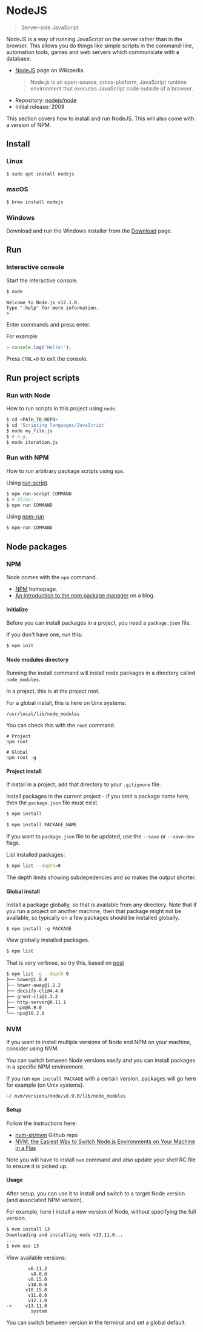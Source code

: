 # NodeJS
> Server-side JavaScript

NodeJS is a way of running JavaScript on the server rather than in the browser. This allows you do things like simple scripts in the command-line, automation tools, games and web servers which communicate with a database.

- [NodeJS](https://en.wikipedia.org/wiki/Node.js) page on Wikipedia.
    > Node.js is an open-source, cross-platform, JavaScript runtime environment that executes JavaScript code outside of a browser.
- Repository: [nodejs/node](github.com/nodejs/node)
- Initial release: 2009

This section covers how to install and run NodeJS. This will also come with a version of NPM.

## Install

### Linux

```sh
$ sudo apt install nodejs
```

### macOS

```sh
$ brew install nodejs
```

### Windows

Download and run the Windows installer from the [Download](https://nodejs.org/en/download/) page.

## Run

### Interactive console

Start the interactive console.

```sh
$ node
```
```
Welcome to Node.js v12.1.0.
Type ".help" for more information.
>
```

Enter commands and press enter.

For example:

```javascript
> console.log('Hello!');
```

Press `CTRL`+`D` to exit the console.


## Run project scripts

### Run with Node

How to run scripts in this project using `node`.

```sh
$ cd <PATH_TO_REPO>
$ cd 'Scripting languages/JavaScript'
$ node my_file.js
$ # e.g.
$ node iteration.js
```

### Run with NPM

How to run arbitrary package scripts using `npm`.

Using [run-script](https://docs.npmjs.com/cli/run-script).

```sh
$ npm run-script COMMAND
$ # Alias:
$ npm run COMMAND
```

Using [npm-run](https://www.npmjs.com/package/npm-run)

```sh
$ npm-run COMMAND
```

## Node packages

### NPM

Node comes with the `npm` command.

- [NPM](https://npmjs.com/) homepage.
- [An introduction to the npm package manager](https://flaviocopes.com/npm/) on a blog.

#### Initialize

Before you can install packages in a project, you need a `package.json` file.

If you don't have one, run this:

```sh
$ npm init
```

#### Node modules directory

Running the install command will install node packages in a directory called `node_modules`.

In a project, this is at the project root.

For a global install, this is here on Unix systems:

```
/usr/local/lib/node_modules
```

You can check this with the `root` command.

```
# Project
npm root

# Global
npm root -g
```

#### Project install

If install in a project, add that directory to your `.gitignore` file.

Install packages in the current project - if you omit a package name here, then the `package.json` file must exist.

```sh
$ npm install
```

```sh
$ npm install PACKAGE_NAME
```

If you want to `package.json` file to be updated, use the `--save` or `--save-dev` flags.

List installed packages:

```sh
$ npm list --depth=0
```

The depth limits showing subdepedencies and so makes the output shorter.


#### Global install

Install a package globally, so that is available from any directory. Note that if you run a project on another machine, then that package might not be available, so typically on a few packages should be installed globally.

```sdh
$ npm install -g PACKAGE
```

View globally installed packages.

```sh
$ npm list
```

That is very verbose, so try this, based on [post](https://medium.com/@alberto.schiabel/npm-tricks-part-1-get-list-of-globally-installed-packages-39a240347ef0)

```sh
$ npm list -g --depth 0
├── bower@1.8.8
├── bower-away@1.1.2
├── docsify-cli@4.4.0
├── grunt-cli@1.3.2
├── http-server@0.11.1
├── npm@6.9.0
└── npx@10.2.0
```


### NVM

If you want to install multiple versions of Node and NPM on your machine, consider using NVM.

You can switch between Node versions easily and you can install packages in a specific NPM environment.

If you run `npm install PACKAGE` with a certain version, packages will go here for example (on Unix systems).

```
~/.nvm/versions/node/v8.9.0/lib/node_modules
```

#### Setup

Follow the instructions here:

- [nvm-sh/nvm](https://github.com/nvm-sh/nvm) Github repo
- [NVM, the Easiest Way to Switch Node.js Environments on Your Machine in a Flas](https://itnext.io/nvm-the-easiest-way-to-switch-node-js-environments-on-your-machine-in-a-flash-17babb7d5f1b?gi=74712a4b1ad)

Note you will have to install `nvm` command and also update your shell RC file to ensure it is picked up.

#### Usage

After setup, you can use it to install and switch to a target Node version (and associated NPM version).

For example, here I install a new version of Node, without specifying the full version.

```sh
$ nvm install 13
Downloading and installing node v13.11.0...
...
$ nvm use 13
```

View available versions:

```
        v6.11.2
         v8.0.0
        v8.15.0
        v10.0.0
       v10.15.0
        v11.0.0
        v12.1.0
->     v13.11.0
         system
 ```   

You can switch between version in the terminal and set a global default.


<!--stackedit_data:
eyJoaXN0b3J5IjpbMTY0NzgzODY1OF19
-->
